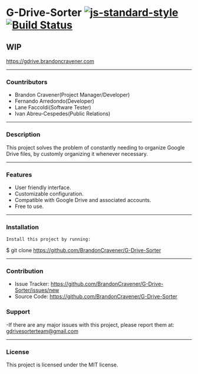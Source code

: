 # G-Drive-Sorter [![js-standard-style](https://img.shields.io/badge/code%20style-standard-brightgreen.svg)](http://standardjs.com) [![Build Status](https://travis-ci.org/BrandonCravener/G-Drive-Sorter.svg?branch=ci-intigration)](https://travis-ci.org/BrandonCravener/G-Drive-Sorter)

## WIP
https://gdrive.brandoncravener.com
   ________
### Countributors
  - Brandon Cravener(Project Manager/Developer)
  - Fernando Arredondo(Developer)
  - Lane Faccoldi(Software Tester)
  - Ivan Abreu-Cespedes(Public Relations)
   ________
### Description
  This project solves the problem of constantly needing to organize Google Drive files, by customly organizing it whenever necessary.
   ________
### Features
  - User friendly interface.
  - Customizable configuration.
  - Compatible with Google Drive and associated accounts.
  - Free to use.
   ________
  ### Installation
    Install this project by running:
  $ git clone https://github.com/BrandonCravener/G-Drive-Sorter
   ________
  ### Contribution
  - Issue Tracker: https://github.com/BrandonCravener/G-Drive-Sorter/issues/new
  - Source Code: https://github.com/BrandonCravener/G-Drive-Sorter
  ### Support
  -If there are any major issues with this project, please report them at:
    gdrivesorterteam@gmail.com
   ________
### License
  This project is licensed under the MIT license.
